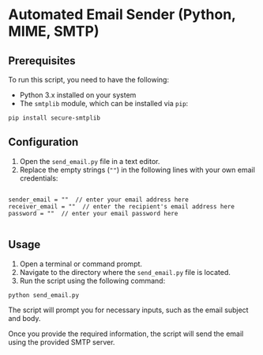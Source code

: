 <!DOCTYPE html>
<html>
<head>
  <title>Automated Email Sender (Python, MIME, SMTP)</title>
</head>
<body>
  <h1>Automated Email Sender (Python, MIME, SMTP)</h1>
  
  <h2>Prerequisites</h2>
  <p>To run this script, you need to have the following:</p>
  <ul>
    <li>Python 3.x installed on your system</li>
    <li>The <code>smtplib</code> module, which can be installed via <code>pip</code>:</li>
  </ul>
  <pre><code>pip install secure-smtplib</code></pre>
  
  <h2>Configuration</h2>
  <ol>
    <li>Open the <code>send_email.py</code> file in a text editor.</li>
    <li>Replace the empty strings (<code>""</code>) in the following lines with your own email credentials:</li>
  </ol>
  <pre><code>
sender_email = ""  // enter your email address here
receiver_email = ""  // enter the recipient's email address here
password = ""  // enter your email password here
  </code></pre>
  
  <h2>Usage</h2>
  <ol>
    <li>Open a terminal or command prompt.</li>
    <li>Navigate to the directory where the <code>send_email.py</code> file is located.</li>
    <li>Run the script using the following command:</li>
  </ol>
  <pre><code>python send_email.py</code></pre>
  <p>The script will prompt you for necessary inputs, such as the email subject and body.</p>
  <p>Once you provide the required information, the script will send the email using the provided SMTP server.</p>
</body>
</html>
